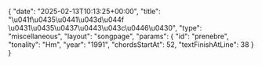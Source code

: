 {
    "date": "2025-02-13T10:13:25+00:00",
    "title": "\u041f\u0435\u0441\u043d\u044f \u0431\u0435\u0437\u0443\u043c\u0446\u0430",
    "type": "miscellaneous",
    "layout": "songpage",
    "params": {
        "id": "prenebre",
        "tonality": "Hm",
        "year": "1991",
        "chordsStartAt": 52,
        "textFinishAtLine": 38
    }
}